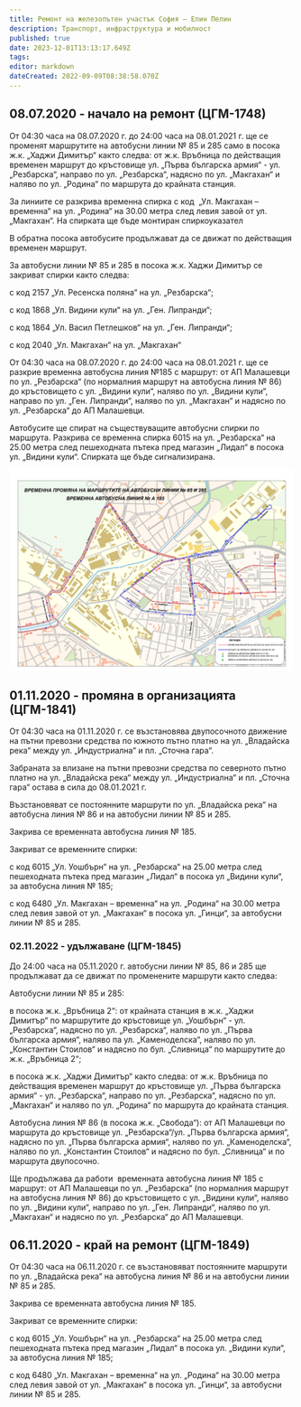 ```yaml
---
title: Ремонт на железопътен участък София – Елин Пелин
description: Транспорт, инфраструктура и мобилност
published: true
date: 2023-12-01T13:13:17.649Z
tags: 
editor: markdown
dateCreated: 2022-09-09T08:38:58.070Z
---
```


## 08.07.2020 - начало на ремонт (ЦГМ-1748)

От 04:30 часа на 08.07.2020 г. до 24:00 часа на 08.01.2021 г. ще се променят маршрутите на автобусни линии № 85 и 285 само в посока ж.к. „Хаджи Димитър“ както следва: от ж.к. Връбница по действащия временен маршрут до кръстовище ул. „Първа българска армия“ - ул. „Резбарска“, направо по ул. „Резбарска“, надясно по ул. „Макгахан“ и наляво по ул. „Родина“ по маршрута до крайната станция.

За линиите се разкрива временна спирка с код  „Ул. Макгахан – временна“ на ул. „Родина“ на 30.00 метра след левия завой от ул. „Макгахан“. На спирката ще бъде монтиран спиркоуказател

В обратна посока автобусите продължават да се движат по действащия временен маршрут.

За автобусни линии № 85 и 285 в посока ж.к. Хаджи Димитър се закриват спирки както следва:

с код 2157 „Ул. Ресенска поляна“ на ул. „Резбарска“;

с код 1868 „Ул. Видини кули“ на ул. „Ген. Липранди“;

с код 1864 „Ул. Васил Петлешков“ на ул. „Ген. Липранди“;

с код 2040 „Ул. Макгахан“ на ул. „Макгахан“

От 04:30 часа на 08.07.2020 г. до 24:00 часа на 08.01.2021 г. ще се разкрие временна автобусна линия №185 с маршрут: от АП Малашевци по ул. „Резбарска“ (по нормалния маршрут на автобусна линия № 86) до кръстовището с ул. „Видини кули“, наляво по ул. „Видини кули“, направо по ул. „Ген. Липранди“, наляво по ул. „Макгахан“ и надясно по ул. „Резбарска“ до АП Малашевци.

Автобусите ще спират на съществуващите автобусни спирки по маршрута. Разкрива се временна спирка 6015 на ул. „Резбарска“ на 25.00 метра след пешеходната пътека пред магазин „Лидал“ в посока ул. „Видини кули“. Спирката ще бъде сигнализирана.

![](/маршутни-промени-схеми/ремонти-хаджи-димитър/цгм-1748.jpg)

## 01.11.2020 - промяна в организацията (ЦГМ-1841)

От 04:30 часа на 01.11.2020 г. се възстановява двупосочното движение на пътни превозни средства по южното пътно платно на ул. „Владайска река“ между ул. „Индустриална“ и пл. „Сточна гара“.

Забраната за влизане на пътни превозни средства по северното пътно платно на ул. „Владайска река“ между ул. „Индустриална“ и пл. „Сточна гара“ остава в сила до 08.01.2021 г. 

Възстановяват се постоянните маршрути по ул. „Владайска река“ на автобусна линия № 86 и на автобусни линии № 85 и 285.

Закрива се временната автобусна линия № 185.

Закриват се временните спирки:

с код 6015 „Ул. Уошбърн“ на ул. „Резбарска“ на 25.00 метра след пешеходната пътека пред магазин „Лидал“ в посока ул „Видини кули“, за автобусна линия № 185;

с код 6480 „Ул. Макгахан – временна“ на ул. „Родина“ на 30.00 метра след левия завой от ул. „Макгахан“ в посока ул. „Гинци“, за автобусни линии № 85 и 285.

### 02.11.2022 - удължаване (ЦГМ-1845)

До 24:00 часа на 05.11.2020 г. автобусни линии № 85, 86 и 285 ще продължават да се движат по променените маршрути както следва:

Автобусни линии № 85 и 285:

в посока ж.к. „Връбница 2“: от крайната станция в ж.к. „Хаджи Димитър“ по маршрутите до кръстовище ул. „Уошбърн“ - ул. „Резбарска“, надясно по ул. „Резбарска“, наляво по ул. „Първа българска армия“, наляво па ул. „Каменоделска“, наляво по ул. „Константин Стоилов“ и надясно по бул. „Сливница“ по маршрутите до ж.к. „Връбница 2“;

в посока ж.к. „Хаджи Димитър“ както следва: от ж.к. Връбница по действащия временен маршрут до кръстовище ул. „Първа българска армия“ - ул. „Резбарска“, направо по ул. „Резбарска“, надясно по ул. „Макгахан“ и наляво по ул. „Родина“ по маршрута до крайната станция.

Автобусна линия № 86 (в посока ж.к. „Свобода“): от АП Малашевци по маршрута до кръстовище ул. „Резбарска“/ул. „Първа българска армия“, надясно по ул. „Първа българска армия“, наляво по ул. „Каменоделска“, наляво по ул. „Константин Стоилов“ и надясно по бул. „Сливница“ и по маршрута двупосочно.

Ще продължава да работи  временната автобусна линия № 185 с маршрут: от АП Малашевци по ул. „Резбарска“ (по нормалния маршрут на автобусна линия № 86) до кръстовището с ул. „Видини кули“, наляво по ул. „Видини кули“, направо по ул. „Ген. Липранди“, наляво по ул. „Макгахан“ и надясно по ул. „Резбарска“ до АП Малашевци.

## 06.11.2020 - край на ремонт (ЦГМ-1849)

От 04:30 часа на 06.11.2020 г. се възстановяват постоянните маршрути по ул. „Владайска река“ на автобусна линия № 86 и на автобусни линии № 85 и 285.

Закрива се временната автобусна линия № 185.

Закриват се временните спирки:

с код 6015 „Ул. Уошбърн“ на ул. „Резбарска“ на 25.00 метра след пешеходната пътека пред магазин „Лидал“ в посока ул. „Видини кули“, за автобусна линия № 185;

с код 6480 „Ул. Макгахан – временна“ на ул. „Родина“ на 30.00 метра след левия завой от ул. „Макгахан“ в посока ул. „Гинци“, за автобусни линии № 85 и 285.